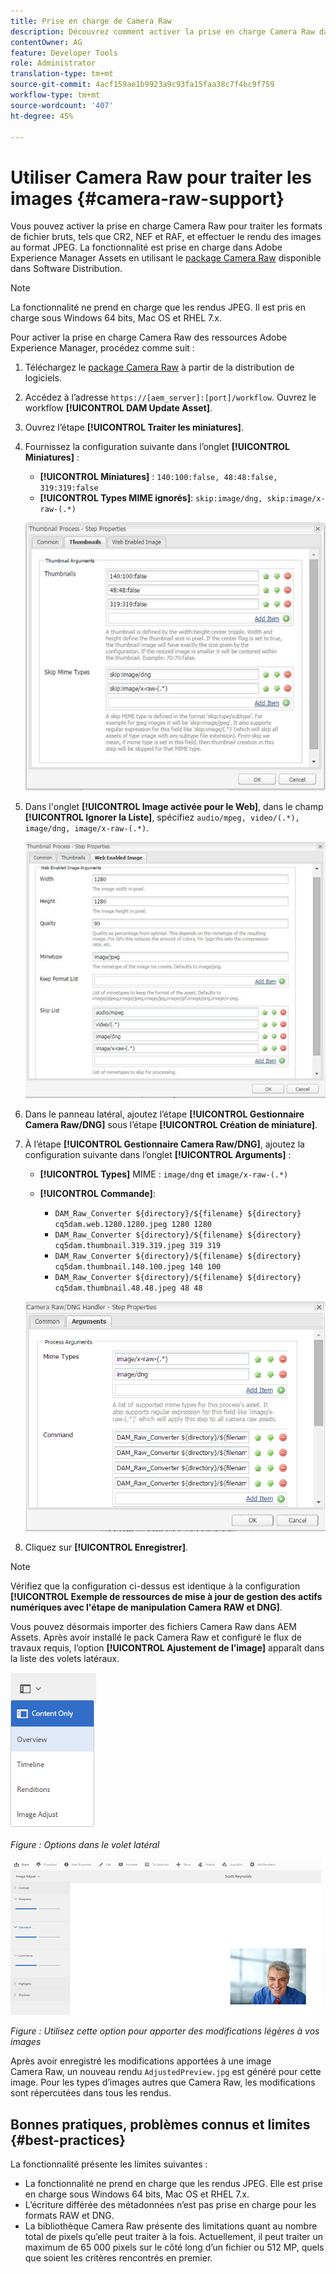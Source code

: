 ```yaml
---
title: Prise en charge de Camera Raw
description: Découvrez comment activer la prise en charge Camera Raw dans Adobe Experience Manager Assets.
contentOwner: AG
feature: Developer Tools
role: Administrator
translation-type: tm+mt
source-git-commit: 4acf159ae1b9923a9c93fa15faa38c7f4bc9f759
workflow-type: tm+mt
source-wordcount: '407'
ht-degree: 45%

---
```



# Utiliser Camera Raw pour traiter les images {#camera-raw-support}

Vous pouvez activer la prise en charge Camera Raw pour traiter les formats de fichier bruts, tels que CR2, NEF et RAF, et effectuer le rendu des images au format JPEG. La fonctionnalité est prise en charge dans Adobe Experience Manager Assets en utilisant le [package Camera Raw](https://experience.adobe.com/#/downloads/content/software-distribution/en/aem.html?package=/content/software-distribution/en/details.html/content/dam/aem/public/adobe/packages/aem630/product/assets/aem-assets-cameraraw-pkg) disponible dans Software Distribution.

>[!NOTE]
>
>La fonctionnalité ne prend en charge que les rendus JPEG. Il est pris en charge sous Windows 64 bits, Mac OS et RHEL 7.x.

Pour activer la prise en charge Camera Raw des ressources Adobe Experience Manager, procédez comme suit :

1. Téléchargez le [package Camera Raw](https://experience.adobe.com/#/downloads/content/software-distribution/en/aem.html?package=/content/software-distribution/en/details.html/content/dam/aem/public/adobe/packages/aem630/product/assets/aem-assets-cameraraw-pkg) à partir de la distribution de logiciels.

1. Accédez à l’adresse `https://[aem_server]:[port]/workflow`. Ouvrez le workflow **[!UICONTROL DAM Update Asset]**.

1. Ouvrez l’étape **[!UICONTROL Traiter les miniatures]**.

1. Fournissez la configuration suivante dans l’onglet **[!UICONTROL Miniatures]** :

   * **[!UICONTROL Miniatures]** :  `140:100:false, 48:48:false, 319:319:false`
   * **[!UICONTROL Types MIME ignorés]**: `skip:image/dng, skip:image/x-raw-(.*)`

   ![limage](assets/chlimage_1-334.png)

1. Dans l&#39;onglet **[!UICONTROL Image activée pour le Web]**, dans le champ **[!UICONTROL Ignorer la Liste]**, spécifiez `audio/mpeg, video/(.*), image/dng, image/x-raw-(.*)`.

   ![limage](assets/chlimage_1-335.png)

1. Dans le panneau latéral, ajoutez l’étape **[!UICONTROL Gestionnaire Camera Raw/DNG]** sous l’étape **[!UICONTROL Création de miniature]**.

1. À l’étape **[!UICONTROL Gestionnaire Camera Raw/DNG]**, ajoutez la configuration suivante dans l’onglet **[!UICONTROL Arguments]** :

   * **[!UICONTROL Types]** MIME :  `image/dng` et  `image/x-raw-(.*)`
   * **[!UICONTROL Commande]**:

      * `DAM_Raw_Converter ${directory}/${filename} ${directory} cq5dam.web.1280.1280.jpeg 1280 1280`
      * `DAM_Raw_Converter ${directory}/${filename} ${directory} cq5dam.thumbnail.319.319.jpeg 319 319`
      * `DAM_Raw_Converter ${directory}/${filename} ${directory} cq5dam.thumbnail.140.100.jpeg 140 100`
      * `DAM_Raw_Converter ${directory}/${filename} ${directory} cq5dam.thumbnail.48.48.jpeg 48 48`

   ![chlimage_1-336](assets/chlimage_1-336.png)

1. Cliquez sur **[!UICONTROL Enregistrer]**.

>[!NOTE]
>
>Vérifiez que la configuration ci-dessus est identique à la configuration **[!UICONTROL Exemple de ressources de mise à jour de gestion des actifs numériques avec l&#39;étape de manipulation Camera RAW et DNG]**.

Vous pouvez désormais importer des fichiers Camera Raw dans AEM Assets. Après avoir installé le pack Camera Raw et configuré le flux de travaux requis, l’option **[!UICONTROL Ajustement de l’image]** apparaît dans la liste des volets latéraux.

![chlimage_1-337](assets/chlimage_1-337.png)

*Figure : Options dans le volet latéral*

![chlimage_1-338](assets/chlimage_1-338.png)

*Figure : Utilisez cette option pour apporter des modifications légères à vos images*

Après avoir enregistré les modifications apportées à une image Camera Raw, un nouveau rendu `AdjustedPreview.jpg` est généré pour cette image. Pour les types d’images autres que Camera Raw, les modifications sont répercutées dans tous les rendus.

## Bonnes pratiques, problèmes connus et limites {#best-practices}

La fonctionnalité présente les limites suivantes :

* La fonctionnalité ne prend en charge que les rendus JPEG. Elle est prise en charge sous Windows 64 bits, Mac OS et RHEL 7.x.
* L’écriture différée des métadonnées n’est pas prise en charge pour les formats RAW et DNG.
* La bibliothèque Camera Raw présente des limitations quant au nombre total de pixels qu’elle peut traiter à la fois. Actuellement, il peut traiter un maximum de 65 000 pixels sur le côté long d’un fichier ou 512 MP, quels que soient les critères rencontrés en premier.
